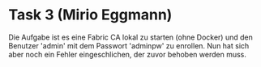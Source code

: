 # Task 3 (Mirio Eggmann)
Die Aufgabe ist es eine Fabric CA lokal zu starten (ohne Docker) und den Benutzer 'admin' mit dem Passwort 'adminpw' zu enrollen.
Nun hat sich aber noch ein Fehler eingeschlichen, der zuvor behoben werden muss.
